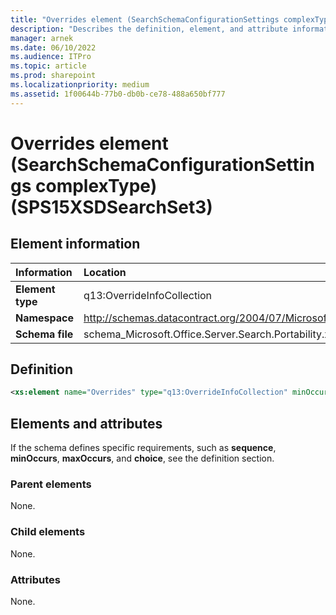 ```yaml
---
title: "Overrides element (SearchSchemaConfigurationSettings complexType) (SPS15XSDSearchSet3)"
description: "Describes the definition, element, and attribute information for the Overrides element (SearchSchemaConfigurationSettings complexType) (SPS15XSDSearchSet3)."
manager: arnek
ms.date: 06/10/2022
ms.audience: ITPro
ms.topic: article
ms.prod: sharepoint
ms.localizationpriority: medium
ms.assetid: 1f00644b-77b0-db0b-ce78-488a650bf777
---
```


# Overrides element (SearchSchemaConfigurationSettings complexType) (SPS15XSDSearchSet3)

 
  
## Element information

|Information|Location|
|:-----|:-----|
|**Element type** <br/> |q13:OverrideInfoCollection  <br/> |
|**Namespace** <br/> |http://schemas.datacontract.org/2004/07/Microsoft.Office.Server.Search.Portability  <br/> |
|**Schema file** <br/> |schema_Microsoft.Office.Server.Search.Portability.xsd  <br/> |
   
## Definition

```XML
<xs:element name="Overrides" type="q13:OverrideInfoCollection" minOccurs="0"></xs:element>

```

## Elements and attributes

If the schema defines specific requirements, such as **sequence**, **minOccurs**, **maxOccurs**, and **choice**, see the definition section. 
  
### Parent elements

None.
  
### Child elements

None.
  
### Attributes

None.
  

